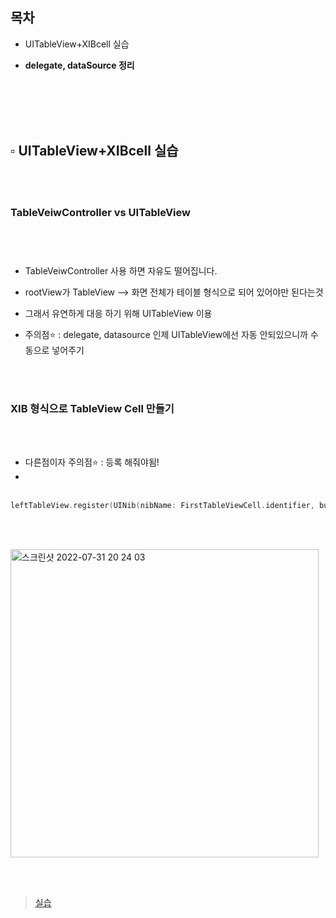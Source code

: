 ## 목차

* UITableView+XIBcell 실습

* **delegate, dataSource 정리**

    

<br/><br/><br/><br/>

## ▫️ UITableView+XIBcell 실습

<br/><br/>

### TableVeiwController vs UITableView

<br/><br/>

### 

* TableVeiwController 사용 하면 자유도 떨어집니다.
* rootView가 TableView --> 화면 전체가 테이블 형식으로 되어 있어야만 된다는것
* 그래서 유연하게 대응 하기 위해 UITableView 이용

* 주의점⭐️ : delegate, datasource 인제 UITableView에선 자동 안되있으니까 수동으로 넣어주기

<br/><br/>

### XIB 형식으로 TableView Cell 만들기 

<br/><br/>

* 다른점이자 주의점⭐️ :  등록 해줘야됨!
* <br/><br/>

```swift
leftTableView.register(UINib(nibName: FirstTableViewCell.identifier, bundle: nil), forCellReuseIdentifier: FirstTableViewCell.identifier)
```

<br/><br/>

<img width="493" alt="스크린샷 2022-07-31 20 24 03" src="https://user-images.githubusercontent.com/106936018/182023945-b55b0fa9-18dc-4345-aec9-a83eb15ac9a9.png">

<br/><br/>

> [실습](https://github.com/haha1haka/iOS-Practice/tree/main/UITableView%2BXIBCell)
